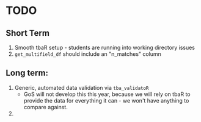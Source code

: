 # TODO

## Short Term
1) Smooth tbaR setup - students are running into working directory issues
2) `get_multifield_df` should include an "n_matches" column

## Long term:
1) Generic, automated data validation via `tba_validatoR`
    - GoS will not develop this this year, because we will rely on tbaR to
    provide the data for everything it can - we won't have anything to compare
    against.
2) 
